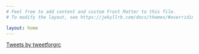 ```yaml
---
# Feel free to add content and custom Front Matter to this file.
# To modify the layout, see https://jekyllrb.com/docs/themes/#overriding-theme-defaults

layout: home
---
```

<meta name="google-site-verification" content="6rgojW9WJqiTaMX0_mSuotUa-RGd18r-wZGpVI4cSmY" />
<a class="twitter-timeline" data-width="1000" data-height="2000" data-theme="light" data-link-color="#E81C4F" href="https://twitter.com/tweetforgrc?ref_src=twsrc%5Etfw">Tweets by tweetforgrc</a> <script async src="https://platform.twitter.com/widgets.js" charset="utf-8"></script>

